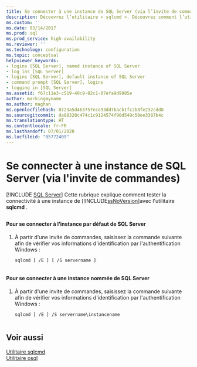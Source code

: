 ```yaml
---
title: Se connecter à une instance de SQL Server (via l’invite de commandes) | Microsoft Docs
description: Découvrez l’utilitaire « sqlcmd ». Découvrez comment l’utiliser dans une invite de commandes pour tester la connectivité à une instance de SQL Server.
ms.custom: ''
ms.date: 03/14/2017
ms.prod: sql
ms.prod_service: high-availability
ms.reviewer: ''
ms.technology: configuration
ms.topic: conceptual
helpviewer_keywords:
- logins [SQL Server], named instance of SQL Server
- log ins [SQL Server]
- logins [SQL Server], default instance of SQL Server
- command prompt [SQL Server], logins
- logging in [SQL Server]
ms.assetid: f67c11e3-c519-40c9-82c1-07efa9d9985e
author: markingmyname
ms.author: maghan
ms.openlocfilehash: 0723a5d463757eca93dd7bacb1fc2b8fe232cdd8
ms.sourcegitcommit: da88320c474c1c9124574f90d549c50ee3387b4c
ms.translationtype: HT
ms.contentlocale: fr-FR
ms.lasthandoff: 07/01/2020
ms.locfileid: "85772409"
---
```

# <a name="log-in-to-an-instance-of-sql-server-command-prompt"></a>Se connecter à une instance de SQL Server (via l'invite de commandes)
 [!INCLUDE [SQL Server](../../includes/applies-to-version/sqlserver.md)]
  Cette rubrique explique comment tester la connectivité à une instance de [!INCLUDE[ssNoVersion](../../includes/ssnoversion-md.md)]avec l'utilitaire **sqlcmd** .  
  
##  <a name="SSMSProcedure"></a>  
  
#### <a name="to-log-in-to-the-default-instance-of-sql-server"></a>Pour se connecter à l’instance par défaut de SQL Server  
  
1.  À partir d'une invite de commandes, saisissez la commande suivante afin de vérifier vos informations d'identification par l'authentification Windows :  
  
    ```  
    sqlcmd [ /E ] [ /S servername ]  
  
    ```  
  
#### <a name="to-log-in-to-a-named-instance-of-sql-server"></a>Pour se connecter à une instance nommée de SQL Server  
  
1.  À partir d'une invite de commandes, saisissez la commande suivante afin de vérifier vos informations d'identification par l'authentification Windows :  
  
    ```  
    sqlcmd [ /E ] /S servername\instancename  
  
    ```  
  
## <a name="see-also"></a>Voir aussi  
 [Utilitaire sqlcmd](../../tools/sqlcmd-utility.md)   
 [Utilitaire osql](../../tools/osql-utility.md)  
  
  
